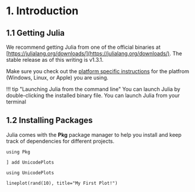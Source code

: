 # 1. Introduction

## 1.1 Getting Julia

We recommend getting Julia from one of the official binaries at [https://julialang.org/downloads/](https://julialang.org/downloads/).  The stable release as of this writing is v1.3.1.

Make sure you check out the [platform specific instructions](https://julialang.org/downloads/platform/) for the platfrom (Windows, Linux, or Apple) you are using. 

!!! tip "Launching Julia from the command line"
    You can launch Julia by double-clicking the installed binary file.  You can launch Julia from your terminal
    

## 1.2 Installing Packages

Julia comes with the **Pkg** package manager to help you install and keep track of dependencies for different projects.

```@repl 1
using Pkg
```

```@repl 1
] add UnicodePlots
```

```@repl 1
using UnicodePlots

lineplot(rand(10), title="My First Plot!")
```

